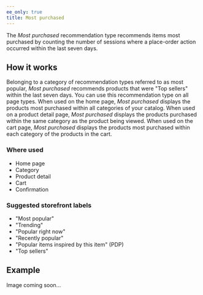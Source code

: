 ```yaml
---
ee_only: true
title: Most purchased
---
```


The _Most purchased_ recommendation type recommends items most purchased by counting the number of sessions where a place-order action occurred within the last seven days.

## How it works

Belonging to a category of recommendation types referred to as most popular, _Most purchased_ recommends products that were "Top sellers" within the last seven days. You can use this recommendation type on all page types. When used on the home page, _Most purchased_ displays the products most purchased within all categories of your catalog. When used on a product detail page, _Most purchased_ displays the products purchased within the same category as the product being viewed. When used on the cart page, _Most purchased_ displays the products most purchased within each category of the products in the cart.

### Where used

-  Home page
-  Category
-  Product detail
-  Cart
-  Confirmation

### Suggested storefront labels

-  "Most popular"
-  "Trending"
-  "Popular right now"
-  "Recently popular"
-  "Popular items inspired by this item" (PDP)
-  "Top sellers"

## Example

Image coming soon...
